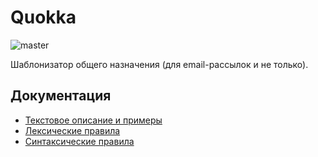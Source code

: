 # Quokka
![master](https://github.com/mindbox-cloud/Quokka/workflows/master/badge.svg)


Шаблонизатор общего назначения (для email-рассылок и не только).


## Документация

* [Текстовое описание и примеры](https://help.mindbox.ru/шаблонизатор-подстановка-параметров-в-рассылки)
* [Лексические правила](https://mindbox-cloud.github.io/Quokka/docs/diagrams/lex/index.html)
* [Синтаксические правила](https://mindbox-cloud.github.io/Quokka/docs/diagrams/syntax/index.html)
